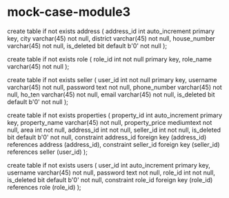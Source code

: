 # mock-case-module3
create table if not exists address
(
    address_id   int auto_increment
        primary key,
    city         varchar(45)      not null,
    district     varchar(45)      not null,
    house_number varchar(45)      not null,
    is_deleted   bit default b'0' not null
);

create table if not exists role
(
    role_id   int         not null
        primary key,
    role_name varchar(45) not null
);

create table if not exists seller
(
    user_id      int              not null
        primary key,
    username     varchar(45)      not null,
    password     text             not null,
    phone_number varchar(45)      not null,
    ho_ten       varchar(45)      not null,
    email        varchar(45)      not null,
    is_deleted   bit default b'0' not null
);

create table if not exists properties
(
    property_id    int auto_increment
        primary key,
    property_name  varchar(45)      not null,
    property_price mediumtext       not null,
    area           int              not null,
    address_id     int              not null,
    seller_id      int              not null,
    is_deleted     bit default b'0' not null,
    constraint address_id
        foreign key (address_id) references address (address_id),
    constraint seller_id
        foreign key (seller_id) references seller (user_id)
);

create table if not exists users
(
    user_id    int auto_increment
        primary key,
    username   varchar(45)      not null,
    password   text             not null,
    role_id    int              not null,
    is_deleted bit default b'0' not null,
    constraint role_id
        foreign key (role_id) references role (role_id)
);

